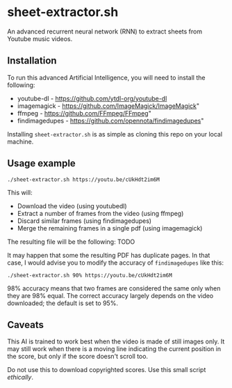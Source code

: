 # sheet-extractor.sh

An advanced recurrent neural network (RNN) to extract sheets from Youtube music videos. 

## Installation

To run this advanced Artificial Intelligence, you will need to install the following:

+ youtube-dl - https://github.com/ytdl-org/youtube-dl
+ imagemagick - https://github.com/ImageMagick/ImageMagick"
+ ffmpeg - https://github.com/FFmpeg/FFmpeg"
+ findimagedupes - https://github.com/opennota/findimagedupes"

Installing `sheet-extractor.sh` is as simple as cloning this repo on your local machine. 


## Usage example

	./sheet-extractor.sh https://youtu.be/cUkHdt2im6M
	
This will:

+ Download the video (using youtubedl)
+ Extract a number of frames from the video (using ffmpeg)
+ Discard similar frames (using findimagedupes)
+ Merge the remaining frames in a single pdf (using imagemagick)

The resulting file will be the following: TODO

It may happen that some the resulting PDF has duplicate pages. In that case, I would advise you to modify the accuracy of `findimagedupes` like this:

	./sheet-extractor.sh 90% https://youtu.be/cUkHdt2im6M
    
98% accuracy means that two frames are considered the same only when they are 98% equal. The correct accuracy largely depends on the video downloaded; the default is set to 95%.

## Caveats

This AI is trained to work best when the video is made of still images only. It may still work when there is a moving line indicating the current position in the score, but only if the score doesn't scroll too. 

Do not use this to download copyrighted scores. Use this small script _ethically_.  
